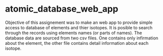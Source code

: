 # atomic_database_web_app

Objective of this assignement was to make an web app to provide simple access to database of elements and thier isotopes. It is posible to search through the records using elements names (or parts of names). The database data are sourced from two csv files. One contains only infirmation about the element, the other file contains detail information about each isotope.
